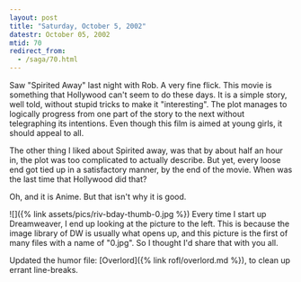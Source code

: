 ```yaml
---
layout: post
title: "Saturday, October 5, 2002"
datestr: October 05, 2002
mtid: 70
redirect_from:
  - /saga/70.html
---
```


Saw "Spirited Away" last night with Rob. A very fine flick. This movie is something
that Hollywood can't seem to do these days. It is a simple story, well told,
without stupid tricks to make it "interesting". The plot manages to
logically progress from one part of the story to the next without telegraphing
its intentions. Even though this film is aimed at young girls, it should appeal
to all.

The other thing I liked about Spirited away, was that by about half an hour
in, the plot was too complicated to actually describe. But yet, every loose end
got tied up in a satisfactory manner, by the end of the movie. When was the
last time that Hollywood did that?

Oh, and it is Anime. But that isn't why it is good.

<span class="align-left">![]({% link assets/pics/riv-bday-thumb-0.jpg %})</span>
Every time I start up Dreamweaver, I end up looking at the picture to the left.
This is because the image library of DW is usually what opens up, and this picture
is the first of many files with a name of "0.jpg". So I thought I'd
share that with you all.

Updated the humor file: [Overlord]({% link rofl/overlord.md %}), to clean
up errant line-breaks.

